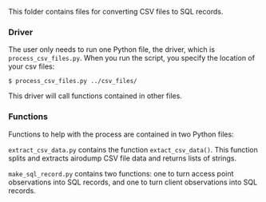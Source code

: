 This folder contains files for converting CSV files to SQL records.

### Driver

The user only needs to run one Python file, the driver, which is `process_csv_files.py`. When you run the script, you specify the location of your csv files:

```
$ process_csv_files.py ../csv_files/
```

This driver will call functions contained in other files.

### Functions

Functions to help with the process are contained in two Python files:

`extract_csv_data.py` contains the function `extact_csv_data()`. 
This function splits and extracts airodump CSV file data and returns
lists of strings. 

`make_sql_record.py` contains two functions: one to turn access point observations
into SQL records, and one to turn client observations into SQL records.



